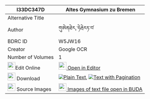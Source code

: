 |I33DC347D|Altes Gymnasium zu Bremen 
| --- | --- 
|Alternative Title |
|Author| གུཨེནཐེར,་ཧེརྦེརཏ་བ༹
|BDRC ID | W5JW16
|Creator | Google OCR
|Number of Volumes| 1
|<img width="25" src="https://img.icons8.com/color/25/000000/edit-property.png">Edit Online| [<img width="25" src="https://avatars.githubusercontent.com/u/45091458?s=200&v=4"> Open in Editor](http://editor.openpecha.org/I33DC347D)
|<img width="25" src="https://img.icons8.com/fluent/48/000000/download-2.png"/>  Download | [![](https://img.icons8.com/color/20/000000/txt.png)Plain Text](https://github.com/Openpecha/I33DC347D/releases/download/v1/Altes_Gymnasium_zu_Bremen_plain_I33DC347D.zip), [![](https://img.icons8.com/color/20/000000/txt.png)Text with Pagination](https://github.com/Openpecha/I33DC347D/releases/download/v1/Altes_Gymnasium_zu_Bremen_pages_I33DC347D.zip)
|<img width="25" src="https://img.icons8.com/plasticine/100/000000/pictures-folder.png"/>  Source Images | [<img width="25" src="https://library.bdrc.io/icons/BUDA-small.svg"> Images of text file open in BUDA](https://library.bdrc.io/show/bdr:W5JW16)